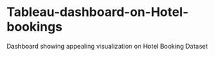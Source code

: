 # Tableau-dashboard-on-Hotel-bookings
Dashboard showing appealing visualization on Hotel Booking Dataset
